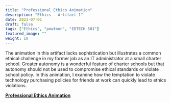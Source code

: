 ```yaml
---
title: "Professional Ethics Animation"
description: "Ethics - Artifact 1"
date: 2023-07-01
draft: false
tags: ["Ethics", "powtoon", "EDTECH 501"]
featured_image: ""
weight: 10
---
```


The animation in this artifact lacks sophistication but illustrates a common ethical challenge in my former job as an IT administrator at a small charter school.  Greater autonomy is a wonderful feature of charter schools but that autonomy should not be used to compromise ethical standards or violate school policy.  In this animation, I examine how the temptation to violate technology purchasing policies for friends at work can quickly lead to ethics violations. 

**[Professional Ethics Animation](https://www.powtoon.com/ws/b4wJVQnKWiY/1/m)**
